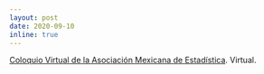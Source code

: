 ```yaml
---
layout: post
date: 2020-09-10
inline: true
---
```


[Coloquio Virtual de la Asociación Mexicana de Estadística](https://www.coloquio.amestad.mx/). Virtual.
